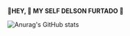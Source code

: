 **👋HEY,
      🦋 MY SELF DELSON FURTADO 🦋**
 
![Anurag's GitHub stats](https://github-readme-stats.vercel.app/api?username=Delsonfurtado&show_icons=true&theme=radical)
